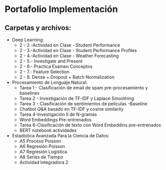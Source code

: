 # Portafolio Implementación

## Carpetas y archivos:
- Deep Learning:
  - 2 - 2.-Actividad en Clase - Student Performance
  - 2 - 3.-Actividad en Clase - Student Performance Profiles
  - 2 - 4.-Actividad en Clase - Weather Forecasting
  - 2 - 5.- Investigate and Present
  - 2 - 6.- Practica Examen Conceptos
  - 2 - 7.- Feature Selection
  - 2 - 8. Dense + Dropout + Batch Normalization
- Procesamiento de Lenguaje Natural:
  - Tarea 1 - Clasificación de email de spam pre-procesamiento y baselines
  - Tarea 2 - Investigación de TF-IDF y Laplace Smoothing
  - Tarea 3 - Clasificación de sentimientos de películas -Baseline
  - Chatbot Q&A basado en TF-IDF y cosine similarity
  - Tarea 4-Investigación II de N-gramas
  - Word Embeddings Pre-entrenados
  - Tarea 6-Clasificación de texto con Word Embeddins pre-entrenados
  - BERT notebook actividades
- Estadística Avanzada Para la Ciencia de Datos:
  - A5 Proceso Poisson
  - A6 Regresión Poisson
  - A7 Regresión Logística
  - A8 Series de Tiempo
  - Actividad Integradora 2

